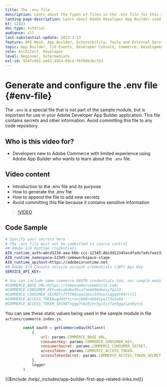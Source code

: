 ```yaml
---
title: The .env file
description: Learn about the types of files in the .env file for this sample application
landing-page-description: Learn about Adobe Developer App Builder used with Adobe Commerce and what types content is used in the .env file
kt: 12423
doc-type: tutorial
audience: all
last-substantial-update: 2023-3-13
feature: API Mesh, App Builder, Extensibility, Tools and External Services, Backend Development
topic: App Builder, I/O Events, Developer Console, Commerce, Development, Integrations
role: Architect, Developer
level: Beginner, Intermediate
exl-id: 934fcdd1-ee61-4914-89ce-f6f04b1bc763
---
```

# Generate and configure the .env file {#env-file}

The `.env` is a special file that is not part of the sample module, but is important for use in your Adobe Developer App Builder application. This file contains secrets and other information. Avoid committing this file to any code repository.

## Who is this video for?

* Developers new to Adobe Commerce with limited experience using Adobe App Builder who wants to learn about the `.env` file.

## Video content

* Introduction to the .env file and its purpose
* How to generate the .env file
* How to append the file to add new secrets
* Avoid committing this file because it contains sensitive information

>[!VIDEO](https://video.tv.adobe.com/v/3416593?quality=12&learn=on)

## Code Sample

```bash
# Specify your secrets here
# The .env file must not be committed to source control
## Adobe I/O Runtime credentials
AIO_runtime_auth=abcd1234-aaa-bbb-ccc-12345:Abcdd12345asdfadsfadsfee2323232323232
AIO_runtime_namespace=12345-someworkspace-stage
AIO_runtime_apihost=https://adobeioruntime.net
## Adobe I/O Console service account credentials (JWT) Api Key
SERVICE_API_KEY=

# You can include some commerce OAUTH credentials too, our sample module will use this
#COMMERCE_BASE_URL=https://somecommercewebsite.com/
#COMMERCE_CONSUMER_KEY=abcebdme5bvafnemk0mdeeiyfq123
#COMMERCE_CONSUMER_SECRET=ffff86sqws3pss5hhuofiqgq4t04rrr11
#COMMERCE_ACCESS_TOKEN=gdddfccronj098r4m04zyq773s5o64
#COMMERCE_ACCESS_TOKEN_SECRET=ggg7nb19jhr5gi9jzfan9ggzipe8yrus
```

You can see these static values being used in the sample module in file `actions/commerce.index.js`.

```javascript
        const oauth = getCommerceOauthClient(
            {
                url: params.COMMERCE_BASE_URL,
                consumerKey: params.COMMERCE_CONSUMER_KEY,
                consumerSecret: params.COMMERCE_CONSUMER_SECRET,
                accessToken: params.COMMERCE_ACCESS_TOKEN,
                accessTokenSecret: params.COMMERCE_ACCESS_TOKEN_SECRET
            },
            logger
        )

```

{{$include /help/_includes/app-builder-first-app-related-links.md}}
